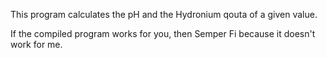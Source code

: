 This program calculates the pH and the Hydronium qouta of a given value. 

If the compiled program works for you, then Semper Fi because it doesn't work for me.
